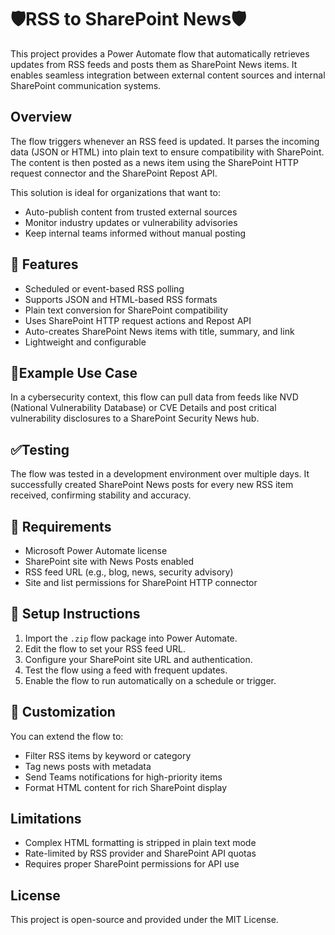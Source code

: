 # 🛡️RSS to SharePoint News🛡️

This project provides a Power Automate flow that automatically retrieves updates from RSS feeds and posts them as SharePoint News items. It enables seamless integration between external content sources and internal SharePoint communication systems.

## Overview

The flow triggers whenever an RSS feed is updated. It parses the incoming data (JSON or HTML) into plain text to ensure compatibility with SharePoint. The content is then posted as a news item using the SharePoint HTTP request connector and the SharePoint Repost API.

This solution is ideal for organizations that want to:
- Auto-publish content from trusted external sources
- Monitor industry updates or vulnerability advisories
- Keep internal teams informed without manual posting

## 🔧 Features

- Scheduled or event-based RSS polling
- Supports JSON and HTML-based RSS formats
- Plain text conversion for SharePoint compatibility
- Uses SharePoint HTTP request actions and Repost API
- Auto-creates SharePoint News items with title, summary, and link
- Lightweight and configurable

## 🔐Example Use Case

In a cybersecurity context, this flow can pull data from feeds like NVD (National Vulnerability Database) or CVE Details and post critical vulnerability disclosures to a SharePoint Security News hub.

## ✅Testing

The flow was tested in a development environment over multiple days. It successfully created SharePoint News posts for every new RSS item received, confirming stability and accuracy.

## 🚨 Requirements

- Microsoft Power Automate license
- SharePoint site with News Posts enabled
- RSS feed URL (e.g., blog, news, security advisory)
- Site and list permissions for SharePoint HTTP connector

## 📁 Setup Instructions

1. Import the `.zip` flow package into Power Automate.
2. Edit the flow to set your RSS feed URL.
3. Configure your SharePoint site URL and authentication.
4. Test the flow using a feed with frequent updates.
5. Enable the flow to run automatically on a schedule or trigger.

## 🔄 Customization

You can extend the flow to:
- Filter RSS items by keyword or category
- Tag news posts with metadata
- Send Teams notifications for high-priority items
- Format HTML content for rich SharePoint display

## Limitations

- Complex HTML formatting is stripped in plain text mode
- Rate-limited by RSS provider and SharePoint API quotas
- Requires proper SharePoint permissions for API use

## License

This project is open-source and provided under the MIT License.

<!--stackedit_data:
eyJoaXN0b3J5IjpbLTEwNjc5OTM1M119
-->